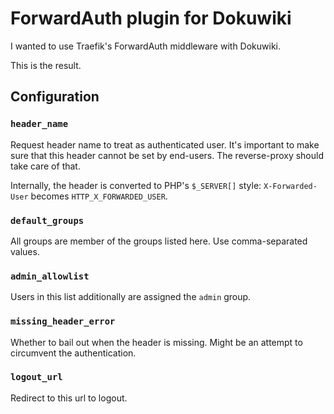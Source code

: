 # ForwardAuth plugin for Dokuwiki

I wanted to use Traefik's ForwardAuth middleware with Dokuwiki. 

This is the result. 

## Configuration

### `header_name`

Request header name to treat as authenticated user. 
It's important to make sure that this header cannot be set by end-users. 
The reverse-proxy should take care of that. 

Internally, the header is converted to PHP's `$_SERVER[]` style: `X-Forwarded-User` becomes `HTTP_X_FORWARDED_USER`. 

### `default_groups`

All groups are member of the groups listed here. 
Use comma-separated values. 

### `admin_allowlist`

Users in this list additionally are assigned the `admin` group. 

### `missing_header_error`

Whether to bail out when the header is missing. 
Might be an attempt to circumvent the authentication. 

### `logout_url` 

Redirect to this url to logout. 
